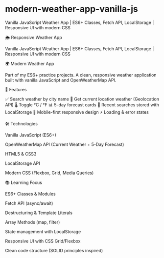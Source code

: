 # modern-weather-app-vanilla-js
Vanilla JavaScript Weather App | ES6+ Classes, Fetch API, LocalStorage | Responsive UI with modern CSS

🌦️ Responsive Weather App

Vanilla JavaScript Weather App | ES6+ Classes, Fetch API, LocalStorage | Responsive UI with modern CSS

🌍 Modern Weather App

Part of my ES6+ practice projects. A clean, responsive weather application built with vanilla JavaScript and OpenWeatherMap API.

🚀 Features

✅ Search weather by city name
📍 Get current location weather (Geolocation API)
🌡️ Toggle °C / °F
📊 5-day forecast cards
💾 Recent searches stored with LocalStorage
📱 Mobile-first responsive design
⚡ Loading & error states

🛠️ Technologies

Vanilla JavaScript (ES6+)

OpenWeatherMap API (Current Weather + 5-Day Forecast)

HTML5 & CSS3

LocalStorage API

Modern CSS (Flexbox, Grid, Media Queries)

📚 Learning Focus

ES6+ Classes & Modules

Fetch API (async/await)

Destructuring & Template Literals

Array Methods (map, filter)

State management with LocalStorage

Responsive UI with CSS Grid/Flexbox

Clean code structure (SOLID principles inspired)
